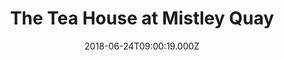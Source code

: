 ---
date: 2018-06-24T09:00:19.000Z
title: The Tea House at Mistley Quay
latitude: 51.94418083362586
longitude: 1.0811069149895112
category: checkin
---